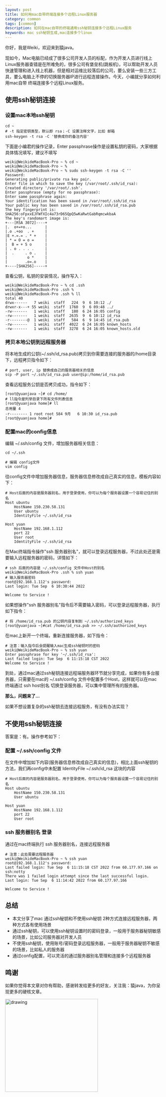 ```yaml
---
layout: post
title: 如何用mac自带终端连接多个远程Linux服务器
category: common
tags: [common]
description: 如何在mac自带的终端通用ssh秘钥连接多个远程Linux服务
keywords: mac ssh秘钥生成,mac连接多个linux
---
```


你好，我是Weiki，欢迎来到猿java。

现如今，Mac电脑已经成了很多公司开发人员的标配，作为开发人员进行线上Linux服务器查错是在所难免的，很多公司有堡垒机(跳板机)，可以帮助开发人员
快速管理和进入线上机器，但是相对运维比较落后的公司，要么安装一些三方工具，要么电脑上不停的切换服务器IP进行远程连接操作。今天，小编就分享如何利用mac自带
终端连接多个远程Linux服务。

## 使用ssh秘钥连接

### 设置mac本地ssh秘钥

```shell
cd ~
# -t 指定密钥类型，默认即 rsa；-C 设置注释文字，比如 邮箱
ssh-keygen -t rsa -C '替换成你的备注内容'
```

下面是小编君的操作记录，Enter passphrase操作是设置私钥的密码，大家根据具体情况填写，建议不填写

```shell
weiki@WeikideMacBook-Pro ~ % cd ~
weiki@WeikideMacBook-Pro ~ %
weiki@WeikideMacBook-Pro ~ % sudo ssh-keygen -t rsa -C ''
Password:
Generating public/private rsa key pair.
Enter file in which to save the key (/var/root/.ssh/id_rsa):
Created directory '/var/root/.ssh'.
Enter passphrase (empty for no passphrase):
Enter same passphrase again:
Your identification has been saved in /var/root/.ssh/id_rsa
Your public key has been saved in /var/root/.ssh/id_rsa.pub
The key fingerprint is:
SHA256:oFpxxEJFWfXIc4a73rD65QpQ5wKaRwtGabRqmcwkbaA
The key's randomart image is:
+---[RSA 3072]----+
|.  o+=+o...      |
|.o .+oo  . +     |
|E +.=.= . * +    |
| * = O = o =     |
|  B = + S o      |
| . o . . . .     |
|  .     . o .    |
|         o *     |
|        .o=.o    |
+----[SHA256]-----+
```

查看公钥，私钥的安装情况，操作写入：

```shell
weiki@WeikideMacBook-Pro ~ % cd .ssh
weiki@WeikideMacBook-Pro .ssh %
weiki@WeikideMacBook-Pro .ssh % ll
total 40
drwx------   7 weiki  staff   224  9  6 10:12 ./
drwxr-x---+ 55 weiki  staff  1760  9  6 09:48 ../
-rw-------   1 weiki  staff   180  6 24 16:05 config
-rw-------   1 weiki  staff  2635  9  6 10:12 id_rsa
-r--------@  1 weiki  staff   584  6  9 14:45 id_rsa.pub
-rw-------   1 weiki  staff  4022  6 24 16:05 known_hosts
-rw-------   1 weiki  staff  3278  6 24 16:05 known_hosts.old
```

### 拷贝本地公钥到远程服务器

将本地生成的公钥(~/.ssh/id_rsa.pub)拷贝到你需要连接的服务器的/home目录下，远程拷贝指令如下：
```shell
# port, user, ip 替换成自己的服务器相关的信息
scp -P port ~/.ssh/id_rsa.pub user@ip:/home/id_rsa.pub
```

查看远程服务公钥是否拷贝成功，指令如下：

```shell
[root@yuanjava ~]# cd /home/
# ll指令是列举目录下所有文件列表信息
[root@yuanjava home]# ll
总用量 4
-r-------- 1 root root 584 9月   6 10:30 id_rsa.pub
[root@yuanjava home]#
```

### 配置mac的config信息

编辑 ~/.ssh/config 文件，增加服务器相关信息：
```shell
cd ~/.ssh

# 编辑 config文件
vim config
```

往config文件中增加服务器信息，服务器信息修改成自己真实的信息，模板内容如下：

```text
# Host后面的内容是服务器别名，用于登录使用，你可以为每个服务器设置一个容易记住的别名
Host ubuntu
    HostName 150.230.58.131
    User ubuntu
    IdentityFile ~/.ssh/id_rsa

Host yuan
    HostName 192.168.1.112
    port 22
    User root
    IdentityFile ~/.ssh/id_rsa
```

在Mac终端指令操作"ssh 服务器别名"，就可以登录远程服务器，不过此处还是需要输入远程服务器的密码，详情如下：

```text
# ssh 后面的内容是 ~/.ssh/config 文件中Host的别名
weiki@WeikideMacBook-Pro .ssh % ssh yuan
# 输入服务器密码
root@192.168.1.112's password:
Last login: Tue Sep  6 10:30:44 2022

Welcome to Service !
```

如果想操作"ssh 服务器别名"指令后不需要输入密码，可以登录远程服务器，执行如下指令：

```shell
# 将 /home/id_rsa.pub 的公钥内容复制到 ~/.ssh/authorized_keys
[root@yuanjava ~]#cat /home/id_rsa.pub >> ~/.ssh/authorized_keys
```

在mac上新开一个终端，重新连接服务器，如下指令：

```shell
# 注意：输入指令后会提醒输入mac生成ssh秘钥时的密码
weiki@WeikideMacBook-Pro ~ % ssh yuan
Enter passphrase for key '~/.ssh/id_rsa':
Last failed login: Tue Sep  6 11:15:18 CST 2022
Welcome to Service !
```

到处，通过mac通过ssh秘钥连接远程端服务器环节就分享完成，如果你有多台服务器，只需要在mac的 ~/.ssh/config 文件中配置多个Host，这样就可以在mac终端通过 ssh host别名 切换登录服务器，可以集中管理所有的服务器。


**那么，问题来了...**

如果不想设置复杂的ssh秘钥去连接远程服务，有没有办法实现？

## 不使用ssh秘钥连接

答案是：有。操作参考如下：

### 配置 ~/.ssh/config 文件

在文件中增加如下内容(服务器信息修改成自己真实的信息)，相比上面ssh秘钥的方法，我们再config中未配置 IdentityFile ~/.ssh/id_rsa 这块的内容

```text
# Host后面的内容是服务器别名，用于登录使用，你可以为每个服务器设置一个容易记住的别名
Host ubuntu
    HostName 150.230.58.131
    User ubuntu

Host yuan
    HostName 192.168.1.112
    port 22
    User root
```

### ssh 服务器别名 登录

通过在mac终端执行 ssh 服务器别名，连接远程服务器

```shell
# 注意：此处需要远程服务器
weiki@WeikideMacBook-Pro ~ % ssh yuan
root@192.168.1.112's password:
Last failed login: Tue Sep  6 11:15:18 CST 2022 from 60.177.97.166 on ssh:notty
There was 1 failed login attempt since the last successful login.
Last login: Tue Sep  6 11:14:42 2022 from 60.177.97.166

Welcome to Service !
```


## 总结

- 本文分享了mac 通过ssh秘钥和不使用ssh秘钥 2种方式连接远程服务器，两种方式各有使用场景
- 通过ssh秘钥，可以使用ssh秘钥设置时的密码登录，一般用于服务器秘钥敏感的场景，比如公司服务器对开发人员
- 不使用ssh秘钥，使用账号/密码登录远程服务器，一般用于服务器秘钥不敏感的场景，比如私人的服务器
- 通过config配置，可以灵活的通过服务器别名管理和连接多个远程服务器


## 鸣谢
如果你觉得本文章对你有帮助，感谢转发给更多的好友，关注我：猿java，为你呈现更多的硬核文章。

<img src="https://yuanjava.cn/assets/img/pub.jpg" alt="drawing" style="width:300px;"/>

